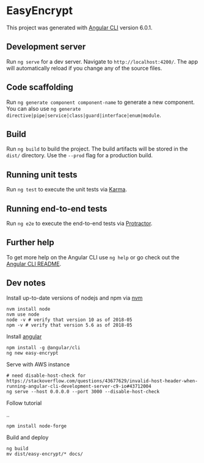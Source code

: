 # EasyEncrypt

This project was generated with [Angular CLI](https://github.com/angular/angular-cli) version 6.0.1.

## Development server

Run `ng serve` for a dev server. Navigate to `http://localhost:4200/`. The app will automatically reload if you change any of the source files.

## Code scaffolding

Run `ng generate component component-name` to generate a new component. You can also use `ng generate directive|pipe|service|class|guard|interface|enum|module`.

## Build

Run `ng build` to build the project. The build artifacts will be stored in the `dist/` directory. Use the `--prod` flag for a production build.

## Running unit tests

Run `ng test` to execute the unit tests via [Karma](https://karma-runner.github.io).

## Running end-to-end tests

Run `ng e2e` to execute the end-to-end tests via [Protractor](http://www.protractortest.org/).

## Further help

To get more help on the Angular CLI use `ng help` or go check out the [Angular CLI README](https://github.com/angular/angular-cli/blob/master/README.md).

## Dev notes
Install up-to-date versions of nodejs and npm via [nvm](https://github.com/creationix/nvm)

```
nvm install node
nvm use node
node -v # verify that version 10 as of 2018-05
npm -v # verify that version 5.6 as of 2018-05
```

Install [angular](https://angular.io/guide/quickstart)

```
npm install -g @angular/cli
ng new easy-encrypt
```

Serve with AWS instance

```
# need disable-host-check for https://stackoverflow.com/questions/43677629/invalid-host-header-when-running-angular-cli-development-server-c9-io#43712004
ng serve --host 0.0.0.0 --port 3000 --disable-host-check
```

Follow tutorial

..


```
npm install node-forge
```

Build and deploy

```
ng build
mv dist/easy-encrypt/* docs/
```
